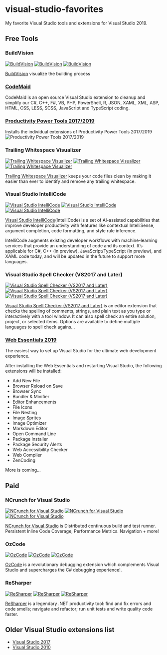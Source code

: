 # visual-studio-favorites

My favorite Visual Studio tools and extensions for Visual Studio 2019.

## Free Tools

### BuildVision

[![BuildVision](https://vsmarketplacebadge.apphb.com/version-short/stefankert.BuildVision.svg)](https://marketplace.visualstudio.com/items?itemName=stefankert.BuildVision)
[![BuildVision](https://vsmarketplacebadge.apphb.com/installs-short/stefankert.BuildVision.svg)](https://marketplace.visualstudio.com/items?itemName=stefankert.BuildVision)
[![BuildVision](https://vsmarketplacebadge.apphb.com/rating-short/stefankert.BuildVision.svg)](https://marketplace.visualstudio.com/items?itemName=stefankert.BuildVision)

[BuildVision](https://marketplace.visualstudio.com/items?itemName=stefankert.BuildVision) visualize the building process

### [CodeMaid](https://marketplace.visualstudio.com/items?itemName=SteveCadwallader.CodeMaid)
CodeMaid is an open source Visual Studio extension to cleanup and simplify our C#, C++, F#, VB, PHP, PowerShell, R, JSON, XAML, XML, ASP, HTML, CSS, LESS, SCSS, JavaScript and TypeScript coding.

### [Productivity Power Tools 2017/2019](https://marketplace.visualstudio.com/items?itemName=VisualStudioPlatformTeam.ProductivityPowerPack2017)
Installs the individual extensions of Productivity Power Tools 2017/2019
![Productivity Power Tools 2017/2019](https://visualstudioplatformteam.gallerycdn.vsassets.io/extensions/visualstudioplatformteam/productivitypowerpack2017/16.0/1543238163603/250957/1/PPT-Installer.PNG)

### Trailing Whitespace Visualizer

[![Trailing Whitespace Visualizer](https://vsmarketplacebadge.apphb.com/version-short/MadsKristensen.TrailingWhitespaceVisualizer.svg)](https://marketplace.visualstudio.com/items?itemName=MadsKristensen.TrailingWhitespaceVisualizer)
[![Trailing Whitespace Visualizer](https://vsmarketplacebadge.apphb.com/installs-short/MadsKristensen.TrailingWhitespaceVisualizer.svg)](https://marketplace.visualstudio.com/items?itemName=MadsKristensen.TrailingWhitespaceVisualizer)
[![Trailing Whitespace Visualizer](https://vsmarketplacebadge.apphb.com/rating-short/MadsKristensen.TrailingWhitespaceVisualizer.svg)](https://marketplace.visualstudio.com/items?itemName=MadsKristensen.TrailingWhitespaceVisualizer)

[Trailing Whitespace Visualizer](https://marketplace.visualstudio.com/items?itemName=MadsKristensen.TrailingWhitespaceVisualizer) keeps your code files clean by making it easier than ever to identify and remove any trailing whitespace.

### Visual Studio IntelliCode

[![Visual Studio IntelliCode](https://vsmarketplacebadge.apphb.com/version-short/VisualStudioExptTeam.VSIntelliCode.svg)](https://marketplace.visualstudio.com/items?itemName=VisualStudioExptTeam.VSIntelliCode)
[![Visual Studio IntelliCode](https://vsmarketplacebadge.apphb.com/installs-short/VisualStudioExptTeam.VSIntelliCode.svg)](https://marketplace.visualstudio.com/items?itemName=VisualStudioExptTeam.VSIntelliCode)
[![Visual Studio IntelliCode](https://vsmarketplacebadge.apphb.com/rating-short/VisualStudioExptTeam.VSIntelliCode.svg)](https://marketplace.visualstudio.com/items?itemName=VisualStudioExptTeam.VSIntelliCode)

[Visual Studio IntelliCode](https://marketplace.visualstudio.com/items?itemName=VisualStudioExptTeam.VSIntelliCode)(IntelliCode) is a set of AI-assisted capabilities that improve developer productivity with features like contextual IntelliSense, argument completion, code formatting, and style rule inference.

IntelliCode augments existing developer workflows with machine-learning services that provide an understanding of code and its context. It’s applicable for C#, C++ (in preview), JavaScript/TypeScript (in preview), and XAML code today, and will be updated in the future to support more languages.

### Visual Studio Spell Checker (VS2017 and Later)

[![Visual Studio Spell Checker (VS2017 and Later)](https://vsmarketplacebadge.apphb.com/version-short/EWoodruff.VisualStudioSpellCheckerVS2017andLater.svg)](https://marketplace.visualstudio.com/items?itemName=EWoodruff.VisualStudioSpellCheckerVS2017andLater)
[![Visual Studio Spell Checker (VS2017 and Later)](https://vsmarketplacebadge.apphb.com/installs-short/EWoodruff.VisualStudioSpellCheckerVS2017andLater.svg)](https://marketplace.visualstudio.com/items?itemName=EWoodruff.VisualStudioSpellCheckerVS2017andLater)
[![Visual Studio Spell Checker (VS2017 and Later)](https://vsmarketplacebadge.apphb.com/rating-short/EWoodruff.VisualStudioSpellCheckerVS2017andLater.svg)](https://marketplace.visualstudio.com/items?itemName=EWoodruff.VisualStudioSpellCheckerVS2017andLater)

[Visual Studio Spell Checker (VS2017 and Later)](https://marketplace.visualstudio.com/items?itemName=EWoodruff.VisualStudioSpellCheckerVS2017andLater) is an editor extension that checks the spelling of comments, strings, and plain text as you type or interactively with a tool window. It can also spell check an entire solution, project, or selected items. Options are available to define multiple languages to spell check agains...

### [Web Essentials 2019](https://marketplace.visualstudio.com/items?itemName=MadsKristensen.WebEssentials2019)
The easiest way to set up Visual Studio for the ultimate web development experience.

After installing the Web Essentials and restarting Visual Studio, the following extensions will be installed:

- Add New File
- Browser Reload on Save
- Browser Sync
- Bundler & Minifier
- Editor Enhancements
- File Icons
- File Nesting
- Image Sprites
- Image Optimizer
- Markdown Editor
- Open Command Line
- Package Installer
- Package Security Alerts
- Web Accessibility Checker
- Web Compiler
- ZenCoding

More is coming...

## Paid

### NCrunch for Visual Studio

[![NCrunch for Visual Studio](https://vsmarketplacebadge.apphb.com/version-short/NCrunch.NCrunchforVisualStudio.svg)](https://marketplace.visualstudio.com/items?itemName=NCrunch.NCrunchforVisualStudio)
[![NCrunch for Visual Studio](https://vsmarketplacebadge.apphb.com/installs-short/NCrunch.NCrunchforVisualStudio.svg)](https://marketplace.visualstudio.com/items?itemName=NCrunch.NCrunchforVisualStudio)
[![NCrunch for Visual Studio](https://vsmarketplacebadge.apphb.com/rating-short/NCrunch.NCrunchforVisualStudio.svg)](https://marketplace.visualstudio.com/items?itemName=NCrunch.NCrunchforVisualStudio)

[NCrunch for Visual Studio](https://marketplace.visualstudio.com/items?itemName=NCrunch.NCrunchforVisualStudio) is Distributed continuous build and test runner. Persistent Inline Code Coverage, Performance Metrics. Navigation + more!

### OzCode

[![OzCode](https://vsmarketplacebadge.apphb.com/version-short/CodeValueLtd.OzCode.svg)](https://marketplace.visualstudio.com/items?itemName=CodeValueLtd.OzCode)
[![OzCode](https://vsmarketplacebadge.apphb.com/installs-short/CodeValueLtd.OzCode.svg)](https://marketplace.visualstudio.com/items?itemName=CodeValueLtd.OzCode)
[![OzCode](https://vsmarketplacebadge.apphb.com/rating-short/CodeValueLtd.OzCode.svg)](https://marketplace.visualstudio.com/items?itemName=CodeValueLtd.OzCode)

[OzCode](https://marketplace.visualstudio.com/items?itemName=CodeValueLtd.OzCode) is a revolutionary debugging extension which complements Visual Studio and supercharges the C# debugging experience!.

### ReSharper

[![ReSharper](https://vsmarketplacebadge.apphb.com/version-short/JetBrains.ReSharper.svg)](https://marketplace.visualstudio.com/items?itemName=JetBrains.ReSharper)
[![ReSharper](https://vsmarketplacebadge.apphb.com/installs-short/JetBrains.ReSharper.svg)](https://marketplace.visualstudio.com/items?itemName=JetBrains.ReSharper)
[![ReSharper](https://vsmarketplacebadge.apphb.com/rating-short/JetBrains.ReSharper.svg)](https://marketplace.visualstudio.com/items?itemName=JetBrains.ReSharper)

[ReSharper](https://marketplace.visualstudio.com/items?itemName=JetBrains.ReSharper) is a legendary .NET productivity tool: find and fix errors and code smells; navigate and refactor; run unit tests and write quality code faster.

## Older Visual Studio extensions list

- [Visual Studio 2017](VS2017.md)
- [Visual Studio 2010](VS2010.md)
